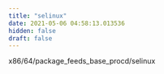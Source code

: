 ```yaml
---
title: "selinux"
date: 2021-05-06 04:58:13.013536
hidden: false
draft: false
---
```


x86/64/package_feeds_base_procd/selinux

